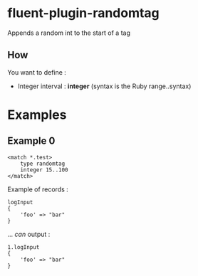 fluent-plugin-randomtag
====================

Appends a random int to the start of a tag

How
---

You want to define :
- Integer interval : **integer** (syntax is the Ruby range..syntax)


Examples
========

Example 0
---------

```
<match *.test>
    type randomtag
    integer 15..100
</match>
```

Example of records :
```
logInput
{
    'foo' => "bar"
}
```
... *can* output :
```
1.logInput
{
    'foo' => "bar"
}
```
